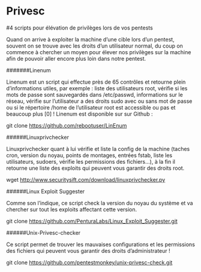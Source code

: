 # Privesc



#4 scripts pour élévation de privilèges lors de vos pentests


Quand on arrive à exploiter la machine d’une cible lors d’un pentest, souvent on se trouve avec les droits d’un utilisateur normal, du coup on commence à chercher un moyen pour élever nos privilèges sur la machine afin de pouvoir aller encore plus loin dans notre pentest.


#######Linenum



Linenum est un script qui effectue près de 65 contrôles et retourne plein d’informations utiles, par exemple : liste des utilisateurs root, vérifie si les mots de passe sont sauvegardés dans /etc/passwd, informations sur le réseau, vérifie sur l’utilisateur a des droits sudo avec ou sans mot de passe ou si le répertoire /home de l’utilisateur root est accessible ou pas et beaucoup plus [0] ! Linenum est disponible sur sur Github :



git clone https://github.com/rebootuser/LinEnum

######Linuxprivchecker



Linuxprivchecker quant à lui vérifie et liste la config de la machine (taches cron, version du noyau, points de montages, entrées fstab, liste les utilisateurs, sudoers, vérifie les permissions des fichiers…), à la fin il retourne une liste des exploits qui peuvent vous garantir des droits root.


wget http://www.securitysift.com/download/linuxprivchecker.py


######Linux Exploit Suggester



Comme son l’indique, ce script check la version du noyau du système et va chercher sur tout les exploits affectant cette version. 


git clone https://github.com/PenturaLabs/Linux_Exploit_Suggester.git

######Unix-Privesc-checker



Ce script permet de trouver les mauvaises configurations et les permissions des fichiers qui peuvent vous garantir des droits d’administrateur !


git clone https://github.com/pentestmonkey/unix-privesc-check.git
